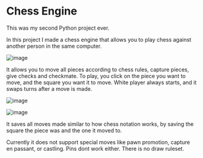 # Chess Engine

This was my second Python project ever.

In this project I made a chess engine that allows you to play chess against another person in the same computer.


![image](https://github.com/JavierJAG/Chess-Engine/assets/74993072/ed319412-fdde-41c5-9061-d359e485a154)


It allows you to move all pieces according to chess rules, capture pieces, give checks and checkmate.
To play, you click on the piece you want to move, and the square you want it to move. White player always starts, and it swaps turns after a move is made.


![image](https://github.com/JavierJAG/Chess-Engine/assets/74993072/c83a5fe6-d13d-4949-bf35-234f4386abe9)



![image](https://github.com/JavierJAG/Chess-Engine/assets/74993072/ec590334-25bb-4c72-b791-9f5f44e1611e)


It saves all moves made similar to how chess notation works, by saving the square the piece was and the one it moved to.

Currently it does not support special moves like  pawn promotion, capture en passant, or castling. Pins dont work either. There is no draw ruleset.
